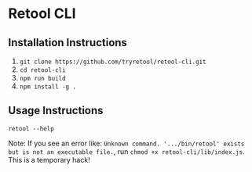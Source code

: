 # Retool CLI

## Installation Instructions

1. `git clone https://github.com/tryretool/retool-cli.git`
2. `cd retool-cli`
3. `npm run build`
4. `npm install -g .`

## Usage Instructions

`retool --help`

Note: If you see an error like: `Unknown command. '.../bin/retool' exists but is not an executable file.`, run `chmod +x retool-cli/lib/index.js`. This is a temporary hack!

